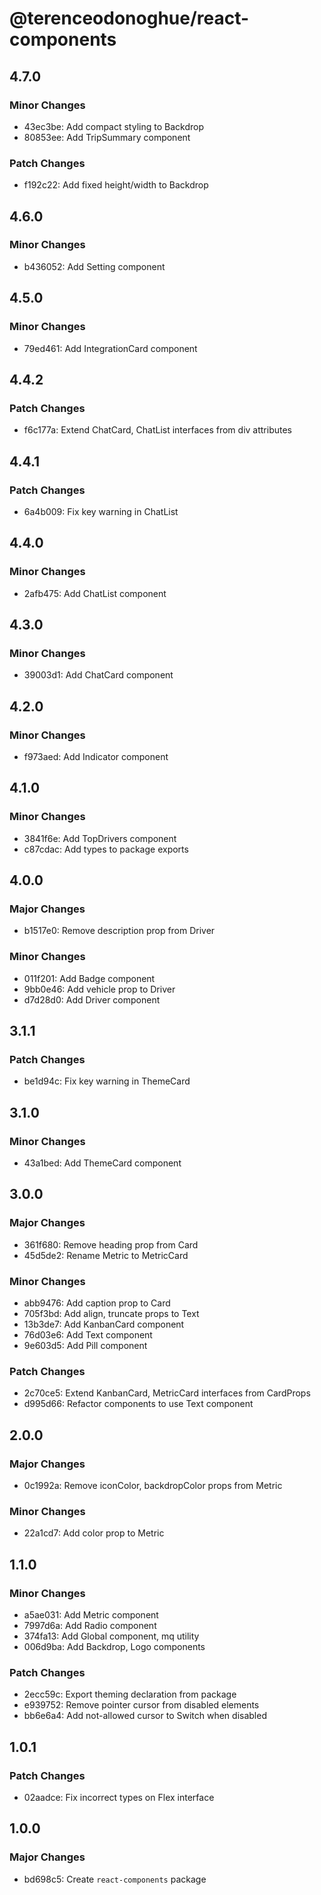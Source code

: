 # @terenceodonoghue/react-components

## 4.7.0

### Minor Changes

- 43ec3be: Add compact styling to Backdrop
- 80853ee: Add TripSummary component

### Patch Changes

- f192c22: Add fixed height/width to Backdrop

## 4.6.0

### Minor Changes

- b436052: Add Setting component

## 4.5.0

### Minor Changes

- 79ed461: Add IntegrationCard component

## 4.4.2

### Patch Changes

- f6c177a: Extend ChatCard, ChatList interfaces from div attributes

## 4.4.1

### Patch Changes

- 6a4b009: Fix key warning in ChatList

## 4.4.0

### Minor Changes

- 2afb475: Add ChatList component

## 4.3.0

### Minor Changes

- 39003d1: Add ChatCard component

## 4.2.0

### Minor Changes

- f973aed: Add Indicator component

## 4.1.0

### Minor Changes

- 3841f6e: Add TopDrivers component
- c87cdac: Add types to package exports

## 4.0.0

### Major Changes

- b1517e0: Remove description prop from Driver

### Minor Changes

- 011f201: Add Badge component
- 9bb0e46: Add vehicle prop to Driver
- d7d28d0: Add Driver component

## 3.1.1

### Patch Changes

- be1d94c: Fix key warning in ThemeCard

## 3.1.0

### Minor Changes

- 43a1bed: Add ThemeCard component

## 3.0.0

### Major Changes

- 361f680: Remove heading prop from Card
- 45d5de2: Rename Metric to MetricCard

### Minor Changes

- abb9476: Add caption prop to Card
- 705f3bd: Add align, truncate props to Text
- 13b3de7: Add KanbanCard component
- 76d03e6: Add Text component
- 9e603d5: Add Pill component

### Patch Changes

- 2c70ce5: Extend KanbanCard, MetricCard interfaces from CardProps
- d995d66: Refactor components to use Text component

## 2.0.0

### Major Changes

- 0c1992a: Remove iconColor, backdropColor props from Metric

### Minor Changes

- 22a1cd7: Add color prop to Metric

## 1.1.0

### Minor Changes

- a5ae031: Add Metric component
- 7997d6a: Add Radio component
- 374fa13: Add Global component, mq utility
- 006d9ba: Add Backdrop, Logo components

### Patch Changes

- 2ecc59c: Export theming declaration from package
- e939752: Remove pointer cursor from disabled elements
- bb6e6a4: Add not-allowed cursor to Switch when disabled

## 1.0.1

### Patch Changes

- 02aadce: Fix incorrect types on Flex interface

## 1.0.0

### Major Changes

- bd698c5: Create `react-components` package
